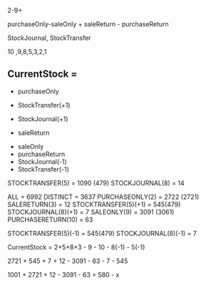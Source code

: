 2-9+

purchaseOnly-saleOnly + saleReturn - purchaseReturn

StockJournal, StockTransfer

10
,9,8,5,3,2,1


CurrentStock =
-------------------
+ purchaseOnly

+ StockTransfer(+1)
+ StockJournal(+1)
+ saleReturn

- saleOnly
- purchaseReturn
- StockJournal(-1)
- StockTransfer(-1)




STOCKTRANSFER(5) = 1090 (479)
STOCKJOURNAL(8) = 14


ALL = 6992
DISTINCT = 3637
PURCHASEONLY(2) = 2722 (2721)
SALERETURN(3) = 12
STOCKTRANSFER(5)(+1) = 545(479)
STOCKJOURNAL(8)(+1) = 7
SALEONLY(9) = 3091 (3061)
PURCHASERETURN(10) = 63

STOCKTRANSFER(5)(-1) = 545(479)
STOCKJOURNAL(8)(-1) = 7


CurrentStock = 2+5+8+3 - 9 - 10 - 8(-1) - 5(-1)


2721 + 545 + 7 + 12 - 3091 - 63 - 7 - 545

1001 + 2721 + 12 - 3091 - 63 = 580 - x




